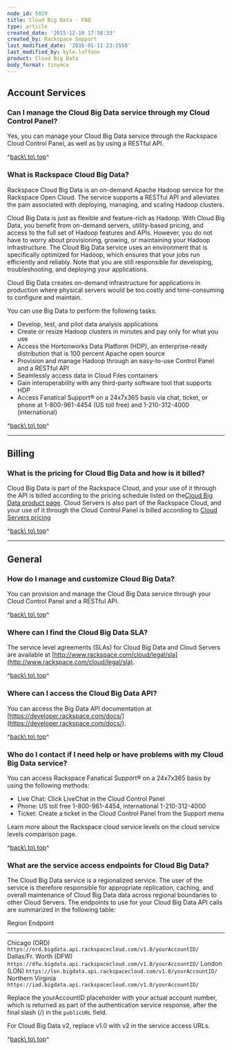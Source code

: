 ```yaml
---
node_id: 5029
title: Cloud Big Data - FAQ
type: article
created_date: '2015-12-10 17:58:33'
created_by: Rackspace Support
last_modified_date: '2016-01-11 23:1550'
last_modified_by: kyle.laffoon
product: Cloud Big Data
body_format: tinymce
---
```


Account Services
----------------

### Can I manage the Cloud Big Data service through my Cloud Control Panel?

Yes, you can manage your Cloud Big Data service through the Rackspace
Cloud Control Panel, as well as by using a RESTful API.

^[back\\ to\\ top](#top)^

### What is Rackspace Cloud Big Data?

Rackspace Cloud Big Data is an on-demand Apache Hadoop service for the
Rackspace Open Cloud. The service supports a RESTful API and alleviates
the pain associated with deploying, managing, and scaling Hadoop
clusters.

Cloud Big Data is just as flexible and feature-rich as Hadoop. With
Cloud Big Data, you benefit from on-demand servers, utility-based
pricing, and access to the full set of Hadoop features and APIs.
However, you do not have to worry about provisioning, growing, or
maintaining your Hadoop infrastructure. The Cloud Big Data service uses
an environment that is specifically optimized for Hadoop, which ensures
that your jobs run efficiently and reliably. Note that you are still
responsible for developing, troubleshooting, and deploying your
applications.

Cloud Big Data creates on-demand infrastructure for applications in
production where physical servers would be too costly and time-consuming
to configure and maintain.

You can use Big Data to perform the following tasks:

-   Develop, test, and pilot data analysis applications
-   Create or resize Hadoop clusters in minutes and pay only for what
    you use
-   Access the Hortonworks Data Platform (HDP), an enterprise-ready
    distribution that is 100 percent Apache open source
-   Provision and manage Hadoop through an easy-to-use Control Panel and
    a RESTful API
-   Seamlessly access data in Cloud Files containers
-   Gain interoperability with any third-party software tool that
    supports HDP
-   Access Fanatical Support&reg; on a 24x7x365 basis via chat, ticket, or
    phone at 1-800-961-4454 (US toll free) and 1-210-312-4000
    (international)

^[back\\ to\\ top](#top)^

* * * * *

Billing
-------

### What is the pricing for Cloud Big Data and how is it billed?

Cloud Big Data is part of the Rackspace Cloud, and your use of it
through the API is billed according to the pricing schedule listed on
the[Cloud Big Data product
page](http://www.rackspace.com/cloud/big-data). Cloud Servers is also
part of the Rackspace Cloud, and your use of it through the Cloud
Control Panel is billed according to [Cloud Servers
pricing](http://www.rackspace.com/cloud/servers#pricinganchor)

^[back\\ to\\ top](#top)^

* * * * *

General
-------

### How do I manage and customize Cloud Big Data?

You can provision and manage the Cloud Big Data service through your
Cloud Control Panel and a RESTful API.

^[back\\ to\\ top](#top)^

### Where can I find the Cloud Big Data SLA?

The service level agreements (SLAs) for Cloud Big Data and Cloud Servers
are available at
[http://www.rackspace.com/cloud/legal/sla](http://www.rackspace.com/cloud/legal/sla).

^[back\\ to\\ top](#top)^

### Where can I access the Cloud Big Data API?

You can access the Big Data API documentation
at [https://developer.rackspace.com/docs/](https://developer.rackspace.com/docs/).

^[back\\ to\\ top](#top)^

### Who do I contact if I need help or have problems with my Cloud Big Data service?

You can access Rackspace Fanatical Support&reg; on a 24x7x365 basis by using
the following methods:

 

-   Live Chat: Click LiveChat in the Cloud Control Panel
-   Phone: US toll free 1-800-961-4454, international 1-210-312-4000
-   Ticket: Create a ticket in the Cloud Control Panel from the Support
    menu

Learn more about the Rackspace cloud service levels on the cloud service
levels comparison page.

^[back\\ to\\ top](#top)^

### What are the service access endpoints for Cloud Big Data?

The Cloud Big Data service is a regionalized service. The user of the
service is therefore responsible for appropriate replication, caching,
and overall maintenance of Cloud Big Data data across regional
boundaries to other Cloud Servers. The endpoints to use for your Cloud
Big Data API calls are summarized in the following table:

  Region                   Endpoint
  ------------------------ ------------------------------------------------------------------
  Chicago (ORD)            `https://ord.bigdata.api.rackspacecloud.com/v1.0/yourAccountID/`
  Dallas/Fr. Worth (DFW)   `https://dfw.bigdata.api.rackspacecloud.com/v1.0/yourAccountID/`
  London (LON)             `https://lon.bigdata.api.rackspacecloud.com/v1.0/yourAccountID/`
  Northern Virginia        `https://iad.bigdata.api.rackspacecloud.com/v1.0/yourAccountID/`

Replace the yourAccountID placeholder with your actual account number,
which is returned as part of the authentication service response, after
the final slash (/) in the `publicURL` field.

For Cloud Big Data v2, replace v1.0 with v2 in the service access URLs.

^[back\\ to\\ top](#top)^

